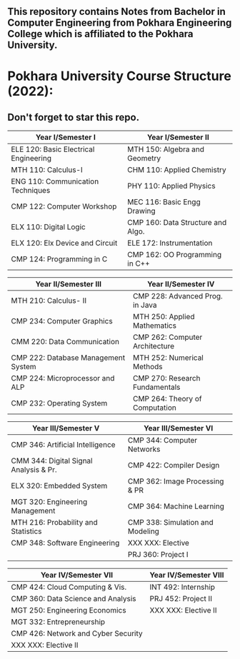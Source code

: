 ## This repository contains Notes from Bachelor in Computer Engineering from Pokhara Engineering College which is affiliated to the Pokhara University.
# Pokhara University Course Structure (2022):
## Don't forget to star this repo.
| **Year I/Semester I**                | **Year I/Semester II**               |
|--------------------------------------|--------------------------------------|
| ELE 120: Basic Electrical Engineering | MTH 150: Algebra and Geometry        |
| MTH 110: Calculus-I                   | CHM 110: Applied Chemistry           |
| ENG 110: Communication Techniques     | PHY 110: Applied Physics             |
| CMP 122: Computer Workshop             | MEC 116: Basic Engg Drawing          |
| ELX 110: Digital Logic                 | CMP 160: Data Structure and Algo.    |
| ELX 120: Elx Device and Circuit        | ELE 172: Instrumentation             |
| CMP 124: Programming in C              | CMP 162: OO Programming in C++       |


| **Year II/Semester III**               | **Year II/Semester IV**                 |
|----------------------------------------|------------------------------------------|
| MTH 210: Calculus- II                  | CMP 228: Advanced Prog. in Java          |
| CMP 234: Computer Graphics             | MTH 250: Applied Mathematics             |
| CMM 220: Data Communication            | CMP 262: Computer Architecture           |
| CMP 222: Database Management System    | MTH 252: Numerical Methods               |
| CMP 224: Microprocessor and ALP        | CMP 270: Research Fundamentals           |
| CMP 232: Operating System              | CMP 264: Theory of Computation           |


| **Year III/Semester V**                     | **Year III/Semester VI**                    |
|---------------------------------------------|---------------------------------------------|
| CMP 346: Artificial Intelligence            | CMP 344: Computer Networks                  |
| CMM 344: Digital Signal Analysis & Pr.       | CMP 422: Compiler Design                   |
| ELX 320: Embedded System                      | CMP 362: Image Processing & PR             |
| MGT 320: Engineering Management              | CMP 364: Machine Learning                   |
| MTH 216: Probability and Statistics           | CMP 338: Simulation and Modeling            |
| CMP 348: Software Engineering                 | XXX XXX: Elective                           |
| | PRJ 360: Project I |

| **Year IV/Semester VII**                      | **Year IV/Semester VIII**                    |
|-----------------------------------------------|-----------------------------------------------|
| CMP 424: Cloud Computing & Vis.                | INT 492: Internship                          |
| CMP 360: Data Science and Analysis             | PRJ 452: Project II                           |
| MGT 250: Engineering Economics                 | XXX XXX: Elective II                        |
| MGT 332: Entrepreneurship                      |                                               |
| CMP 426: Network and Cyber Security            |                                               |
| XXX XXX: Elective II                           |                                             |
